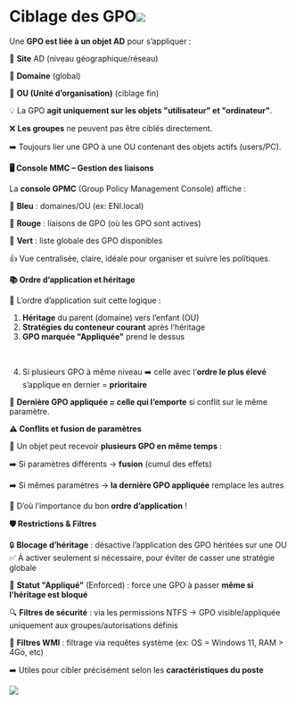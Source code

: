 # Ciblage des GPO![](../../media/Cours-Services-réseaux-Microsoft-Ciblage-des-GPO-image1.png)

Une **GPO est liée à un objet AD** pour s’appliquer :

🔹 **Site** AD (niveau géographique/réseau)

🔹 **Domaine** (global)

🔹 **OU (Unité d’organisation)** (ciblage fin)

💡 La GPO **agit uniquement sur les objets "utilisateur" et "ordinateur"**.

❌ **Les groupes** ne peuvent pas être ciblés directement.

➡️ Toujours lier une GPO à une OU contenant des objets actifs (users/PC).



**🖥️ Console MMC – Gestion des liaisons**

La **console GPMC** (Group Policy Management Console) affiche :

🔹 **Bleu** : domaines/OU (ex: ENI.local)

🔹 **Rouge** : liaisons de GPO (où les GPO sont actives)

🔹 **Vert** : liste globale des GPO disponibles

👍 Vue centralisée, claire, idéale pour organiser et suivre les politiques.



**📚 Ordre d’application et héritage**

🧬 L’ordre d’application suit cette logique :

1.  **Héritage** du parent (domaine) vers l’enfant (OU)
2.  **Stratégies du conteneur courant** après l’héritage
3.  **GPO marquée "Appliquée"** prend le dessus

&nbsp;

4.  Si plusieurs GPO à même niveau ➡️ celle avec l’**ordre le plus élevé** s’applique en dernier = **prioritaire**

🎯 **Dernière GPO appliquée = celle qui l’emporte** si conflit sur le même paramètre.



**⚠️ Conflits et fusion de paramètres**

👥 Un objet peut recevoir **plusieurs GPO en même temps** :

➡️ Si paramètres différents → **fusion** (cumul des effets)

➡️ Si mêmes paramètres → **la dernière GPO appliquée** remplace les autres

🎯 D’où l’importance du bon **ordre d’application** !



**🛡️ Restrictions & Filtres**

🔒 **Blocage d’héritage** : désactive l’application des GPO héritées sur une OU ✅ À activer seulement si nécessaire, pour éviter de casser une stratégie globale

🚨 **Statut "Appliqué"** (Enforced) : force une GPO à passer **même si l’héritage est bloqué**

🔍 **Filtres de sécurité** : via les permissions NTFS → GPO visible/appliquée uniquement aux groupes/autorisations définis

🧪 **Filtres WMI** : filtrage via requêtes système (ex: OS = Windows 11, RAM > 4Go, etc)

➡️ Utiles pour cibler précisément selon les **caractéristiques du poste**

![](../../media/Cours-Services-réseaux-Microsoft-Ciblage-des-GPO-image2.png)



